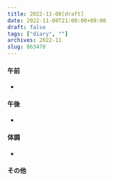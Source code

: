 ```yaml
---
title: 2022-11-08[draft]
date: 2022-11-08T21:00:00+09:00
draft: false
tags: ["diary", ""]
archives: 2022-11
slug: 863470
---
```

#### 午前
- 
#### 午後
- 
#### 体調
- 
#### その他